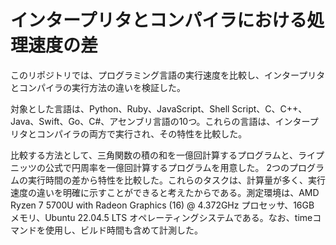 # インタープリタとコンパイラにおける処理速度の差

このリポジトリでは、プログラミング言語の実行速度を比較し、インタープリタとコンパイラの実行方法の違いを検証した。

対象とした言語は、Python、Ruby、JavaScript、Shell Script、C、C++、Java、Swift、Go、C#、アセンブリ言語の10つ。これらの言語は、インタープリタとコンパイラの両方で実行され、その特性を比較した。

比較する方法として、三角関数の積の和を一億回計算するプログラムと、ライプニッツの公式で円周率を一億回計算するプログラムを用意した。 2つのプログラムの実行時間の差から特性を比較した。これらのタスクは、計算量が多く、実行速度の違いを明確に示すことができると考えたからである。測定環境は、AMD Ryzen 7 5700U with Radeon Graphics (16) @ 4.372GHz プロセッサ、16GB メモリ、Ubuntu 22.04.5 LTS オペレーティングシステムである。なお、timeコマンドを使用し、ビルド時間も含めて計測した。
